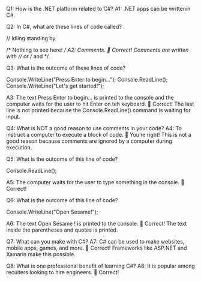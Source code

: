 Q1: How is the .NET platform related to C#?
A1: .NET apps can be writtenin C#.

Q2: In C#, what are these lines of code called?

// Idling standing by

/*
Nothing to see here!
*/
A2: Comments.
👏
Correct! Comments are written with // or /* and */.

Q3: What is the outcome of these lines of code?

Console.WriteLine("Press Enter to begin...");
Console.ReadLine();
Console.WriteLine("Let's get started!");

A3: The text Press Enter to begin... is printed to the console and the computer waits for the user to hit Enter on teh keyboard.
👏
Correct! The last line is not printed because the Console.ReadLine() command is waiting for input.

Q4: What is NOT a good reason to use comments in your code?
A4: To instruct a computer to execute a block of code.
👏
You’re right! This is not a good reason because comments are ignored by a computer during execution.

Q5: What is the outcome of this line of code?

Console.ReadLine();

A5: The computer waits for the user to type something in the console.
👏
Correct!

Q6: What is the outcome of this line of code?

Console.WriteLine("Open Sesame!");

A6: The text Open Sesame ! is printed to the console.
👏
Correct! The text inside the parentheses and quotes is printed.

Q7: What can you make with C#?
A7: C# can be used to make websites, mobile apps, games, and more.
👏
Correct! Frameworks like ASP.NET and Xamarin make this possible.

Q8: What is one professional benefit of learning C#?
A8: It is popular among recuiters looking to hire engineers.
👏
Correct!
